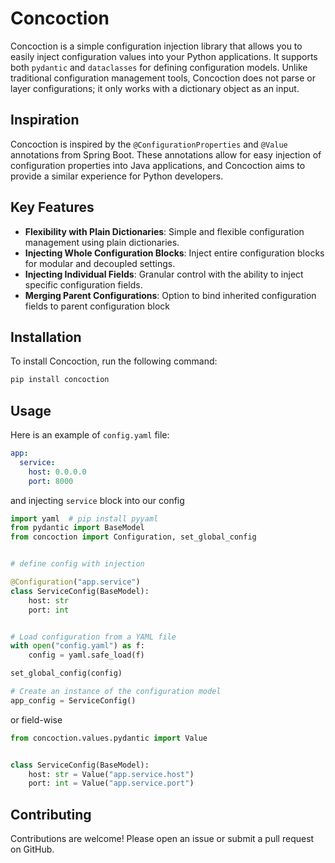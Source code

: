 # Concoction

Concoction is a simple configuration injection library that allows you to easily inject configuration values into your
Python applications. It supports both `pydantic` and `dataclasses` for defining configuration models. Unlike traditional
configuration management tools, Concoction does not parse or layer configurations; it only works with a dictionary
object as an input.

## Inspiration

Concoction is inspired by the `@ConfigurationProperties` and `@Value` annotations from Spring Boot. These annotations
allow for easy injection of configuration properties into Java applications, and Concoction aims to provide a similar
experience for Python developers.

## Key Features

- **Flexibility with Plain Dictionaries**: Simple and flexible configuration management using plain dictionaries.
- **Injecting Whole Configuration Blocks**: Inject entire configuration blocks for modular and decoupled settings.
- **Injecting Individual Fields**: Granular control with the ability to inject specific configuration fields.
- **Merging Parent Configurations**: Option to bind inherited configuration fields to parent configuration block

## Installation

To install Concoction, run the following command:

```bash
pip install concoction
```

## Usage

Here is an example of `config.yaml` file:

```yaml
app:
  service:
    host: 0.0.0.0
    port: 8000
```

and injecting `service` block into our config

```python
import yaml  # pip install pyyaml
from pydantic import BaseModel
from concoction import Configuration, set_global_config


# define config with injection

@Configuration("app.service")
class ServiceConfig(BaseModel):
    host: str
    port: int


# Load configuration from a YAML file
with open("config.yaml") as f:
    config = yaml.safe_load(f)

set_global_config(config)

# Create an instance of the configuration model
app_config = ServiceConfig()
```

or field-wise

```python
from concoction.values.pydantic import Value


class ServiceConfig(BaseModel):
    host: str = Value("app.service.host")
    port: int = Value("app.service.port")
```

## Contributing

Contributions are welcome! Please open an issue or submit a pull request on GitHub.